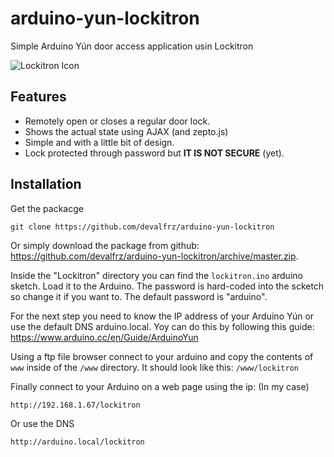 # arduino-yun-lockitron
Simple Arduino Yún door access application usin Lockitron

<img src="http://behuns.com/media/arduino-yun-lockitron/icon.png" alt="Lockitron Icon">

## Features
- Remotely open or closes a regular door lock.
- Shows the actual state using AJAX (and zepto.js)
- Simple and with a little bit of design.
- Lock protected through password but **IT IS NOT SECURE** (yet).

## Installation

Get the packacge
```
git clone https://github.com/devalfrz/arduino-yun-lockitron
```
Or simply download the package from github: <a href="https://github.com/devalfrz/arduino-yun-lockitron/archive/master.zip">https://github.com/devalfrz/arduino-yun-lockitron/archive/master.zip</a>.

Inside the "Lockitron" directory you can find the ```lockitron.ino``` arduino sketch. Load it to the Arduino. The password is hard-coded into the scketch so change it if you want to. The default password is "arduino".

For the next step you need to know the IP address of your Arduino Yún or use the default DNS arduino.local. Yoy can do this by following this guide: https://www.arduino.cc/en/Guide/ArduinoYun

Using a ftp file browser connect to your arduino and copy the contents of ```www``` inside of the ```/www``` directory. It should look like this: ```/www/lockitron```

Finally connect to your Arduino on a web page using the ip:
(In my case)
```
http://192.168.1.67/lockitron
```
Or use the DNS
```
http://arduino.local/lockitron
```
